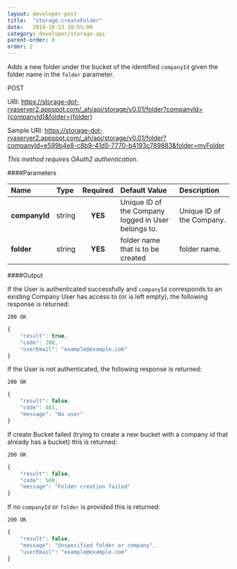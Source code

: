 ```yaml
---
layout: developer-post
title:  "storage.createFolder"
date:   2014-10-23 10:55:00
category: developer/storage-api
parent-order: 0
order: 2
---
```


Adds a new folder under the bucket of the identified `companyId` given the folder name in the `folder` parameter.

POST

URI: https://storage-dot-rvaserver2.appspot.com/_ah/api/storage/v0.01/folder?companyId={companyId}&folder={folder}

Sample URI: https://storage-dot-rvaserver2.appspot.com/_ah/api/storage/v0.01/folder?companyId=e599b4e8-c8b9-41d5-7770-b4193c789883&folder=myFolder

*This method requires OAuth2 authentication.*

####Parameters

| Name    | Type   | Required | Default Value | Description |
|:--------|:-------|:--------:|:--------------|:------------|
| **companyId**  | string |  **YES**  | Unique ID of the Company logged in User belongs to. | Unique ID of the Company. |
| **folder**  | string |  **YES**  | folder name that is to be created | folder name. |

####Output

If the User is authenticated successfully and `companyId` corresponds to an existing Company User has access to (or is left empty), the following response is returned:

```200 OK```

```javascript
{
    "result": true,
    "code": 200,
    "userEmail": "example@example.com"
}

```

If the User is not authenticated, the following response is returned:

```200 OK```

```javascript
{
    "result": false,
    "code": 401,
    "message": "No user"
}
```

If create Bucket failed (trying to create a new bucket with a company id that already has a bucket) this is returned:

```200 OK```

```javascript
{
    "result": false,
    "code": 500,
    "message": "Folder creation failed"
}

```

If no `companyId` or `folder` is provided this is returned:

```200 OK```

```javascript
{
    "result": false,
    "message": "Unspecified folder or company",
    "userEmail": "example@example.com"
}

```